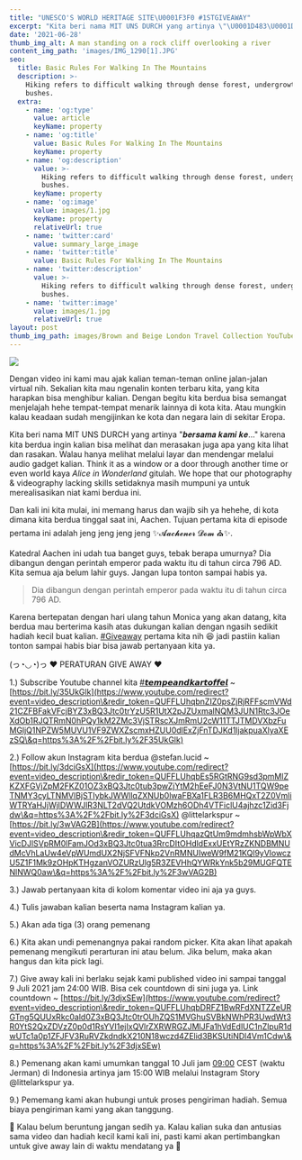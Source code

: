 ```yaml
---
title: "UNESCO'S WORLD HERITAGE SITE\U0001F3F0 #1STGIVEAWAY"
excerpt: "Kita beri nama MIT UNS DURCH yang artinya \"\U0001D483\U0001D486\U0001D493\U0001D494\U0001D482\U0001D48E\U0001D482 \U0001D48C\U0001D482\U0001D48E\U0001D48A \U0001D48C\U0001D486...\" karena kita berdua ingin kalian bisa melihat dan merasakan juga apa yang kita lihat dan rasakan. Walau hanya melihat melalui layar dan mendengar melalui audio gadget kalian. Think it as a window or a door through another time or even world kaya Alice in Wonderland gitulah. We hope that our photography & videography lacking skills setidaknya masih mumpuni ya untuk merealisasikan niat kami berdua ini."
date: '2021-06-28'
thumb_img_alt: A man standing on a rock cliff overlooking a river
content_img_path: 'images/IMG_1290[1].JPG'
seo:
  title: Basic Rules For Walking In The Mountains
  description: >-
    Hiking refers to difficult walking through dense forest, undergrowth, or
    bushes.
  extra:
    - name: 'og:type'
      value: article
      keyName: property
    - name: 'og:title'
      value: Basic Rules For Walking In The Mountains
      keyName: property
    - name: 'og:description'
      value: >-
        Hiking refers to difficult walking through dense forest, undergrowth, or
        bushes.
      keyName: property
    - name: 'og:image'
      value: images/1.jpg
      keyName: property
      relativeUrl: true
    - name: 'twitter:card'
      value: summary_large_image
    - name: 'twitter:title'
      value: Basic Rules For Walking In The Mountains
    - name: 'twitter:description'
      value: >-
        Hiking refers to difficult walking through dense forest, undergrowth, or
        bushes.
    - name: 'twitter:image'
      value: images/1.jpg
      relativeUrl: true
layout: post
thumb_img_path: images/Brown and Beige London Travel Collection YouTube Thumbnail.png
---
```

![](/\_static/app-assets/Brown%20and%20Beige%20London%20Travel%20Collection%20YouTube%20Thumbnail.png)

Dengan video ini kami mau ajak kalian teman-teman online jalan-jalan virtual nih. Sekalian kita mau ngenalin konten terbaru kita, yang kita harapkan bisa menghibur kalian. Dengan begitu kita berdua bisa semangat menjelajah hehe tempat-tempat menarik lainnya di kota kita. Atau mungkin kalau keadaan sudah mengijinkan ke kota dan negara lain di sekitar Eropa.

Kita beri nama MIT UNS DURCH yang artinya "𝒃𝒆𝒓𝒔𝒂𝒎𝒂 𝒌𝒂𝒎𝒊 𝒌𝒆..." karena kita berdua ingin kalian bisa melihat dan merasakan juga apa yang kita lihat dan rasakan. Walau hanya melihat melalui layar dan mendengar melalui audio gadget kalian. Think it as a window or a door through another time or even world kaya *Alice in Wonderland* gitulah. We hope that our photography & videography lacking skills setidaknya masih mumpuni ya untuk merealisasikan niat kami berdua ini.

Dan kali ini kita mulai, ini memang harus dan wajib sih ya hehehe, di kota dimana kita berdua tinggal saat ini, Aachen. Tujuan pertama kita di episode pertama ini adalah jeng jeng jeng jeng ✨𝓐𝓪𝓬𝓱𝓮𝓷𝓮𝓻 𝓓𝓸𝓶 ⛪✨.

Katedral Aachen ini udah tua banget guys, tebak berapa umurnya? Dia dibangun dengan perintah emperor pada waktu itu di tahun circa 796 AD. Kita semua aja belum lahir guys. Jangan lupa tonton sampai habis ya.

> Dia dibangun dengan perintah emperor pada waktu itu di tahun circa 796 AD.

Karena bertepatan dengan hari ulang tahun Monica yang akan datang, kita berdua mau berterima kasih atas dukungan kalian dengan ngasih sedikit hadiah kecil buat kalian. [#Giveaway](https://www.youtube.com/hashtag/giveaway) pertama kita nih 😆 jadi pastiin kalian tonton sampai habis biar bisa jawab pertanyaan kita ya.

(っ◔◡◔)っ ♥ PERATURAN GIVE AWAY ♥

1.)  Subscribe Youtube channel kita
[#𝙩𝙚𝙢𝙥𝙚𝙖𝙣𝙙𝙠𝙖𝙧𝙩𝙤𝙛𝙛𝙚𝙡](https://www.youtube.com/hashtag/tempeandkartoffel) ~ [https://bit.ly/35UkGlk](https://www.youtube.com/redirect?event=video_description\&redir_token=QUFFLUhqbnZIZ0psZjRjRFFscmVWd21CZFBFakVFcjBYZ3xBQ3Jtc0trYzU5R1UtX2pJZUxmalNQM3JUN1Rtc3JOeXdOb1RJQTRmN0hPQy1kM2ZMc3VjSTRscXJmRmU2cW11TTJTMDVXbzFuMGljQ1NPZW5MUVU1VF9ZWXZscmxHZUU0dlExZjFnTDJKd1ljakpuaXlyaXEzSQ\&q=https%3A%2F%2Fbit.ly%2F35UkGlk)

2.) Follow akun Instagram kita berdua
@stefan.lucid ~ [https://bit.ly/3dciGsX](https://www.youtube.com/redirect?event=video_description\&redir_token=QUFFLUhqbEs5RGtRNG9sd3pmMlZKZXFGVjZpM2FKZ01OZ3xBQ3Jtc0tub3pwZjYtM2hEeFJ0N3VtNU1TQW9peTNMY3cyLTNMVlBjSTIybkJWWllqZXNUb0lwaFBXa1FLR3B6MHQxT2Z0VmliWTRYaHJjWjlDWWJlR3NLT2dVQ2UtdkVOMzh6ODh4VTFiclU4ajhzc1Zid3Fjdw\&q=https%3A%2F%2Fbit.ly%2F3dciGsX)
@littelarkspur ~ [https://bit.ly/3wVAG2B](https://www.youtube.com/redirect?event=video_description\&redir_token=QUFFLUhqazQtUm9mdmhsbWpWbXVicDJlSVpRM0lFamJOd3xBQ3Jtc0tua3RrcDItOHdldExxUEtYRzZKNDBMNUdMcVhLaUw4eVpWUmdUX2NjSFVFNkp2VnRMNUIweW9fM21KQl9yVlowczU5Z1F1Mk9zOHpKTHgzanVOZURzUlg5R3ZEVHhQYWRkYnk5b29MUGFQTENlNWQ0aw\&q=https%3A%2F%2Fbit.ly%2F3wVAG2B)

3.) Jawab pertanyaan kita di kolom komentar video ini aja ya guys.

4.) Tulis jawaban kalian beserta nama Instagram kalian ya.

5.) Akan ada tiga (3) orang pemenang

6.) Kita akan undi pemenangnya pakai random picker. Kita akan lihat apakah pemenang mengikuti perarturan ini atau belum. Jika belum, maka akan hangus dan kita pick lagi.

7.) Give away kali ini berlaku sejak kami published video ini sampai tanggal 9 Juli 2021 jam 24:00 WIB. Bisa cek countdown di sini juga ya.
Link countdown ~ [https://bit.ly/3djxSEw](https://www.youtube.com/redirect?event=video_description\&redir_token=QUFFLUhqbDRFZ1BwRFdXNTZZeURGTng5QUUxRkc0ald0Z3xBQ3Jtc0trOUhZQS1MVGhuSVBkNWhPR3UwdWt3R0YtS2QxZDVzZ0p0d1RsYVI1ejIxQVlrZXRWRGZJMlJFa1hVdEdlUC1nZlpuR1dwUTc1a0p1ZFJFV3RuRVZkdndkX210N18wczd4ZElid3BKSUtiNDl4Vm1Cdw\&q=https%3A%2F%2Fbit.ly%2F3djxSEw)

8.) Pemenang akan kami umumkan tanggal 10 Juli jam [09:00](https://www.youtube.com/watch?v=S_EFXv8bPwc\&t=540s) CEST (waktu Jerman) di Indonesia artinya jam 15:00 WIB melalui Instagram Story @littelarkspur ya.

9.) Pememang kami akan hubungi untuk proses pengiriman hadiah. Semua biaya pengiriman kami yang akan tanggung.

💖 Kalau belum beruntung jangan sedih ya. Kalau kalian suka dan antusias sama video dan hadiah kecil kami kali ini, pasti kami akan pertimbangkan untuk give away lain di waktu mendatang ya 💖
